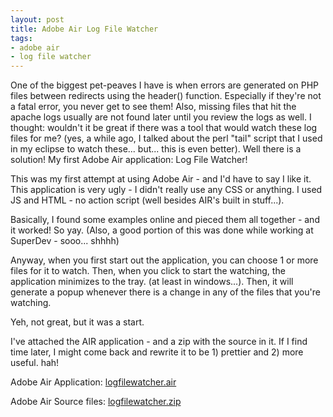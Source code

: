 ```yaml
---
layout: post
title: Adobe Air Log File Watcher
tags:
- adobe air
- log file watcher
---
```

One of the biggest pet-peaves I have is when errors are generated on PHP files between redirects using the header() function.  Especially if they're not a fatal error, you never get to see them!  Also, missing files that hit the apache logs usually are not found later until you review the logs as well.  I thought: wouldn't it be great if there was a tool that would watch these log files for me?  (yes, a while ago, I talked about the perl "tail" script that I used in my eclipse to watch these... but... this is even better).  Well there is a solution!  My first Adobe Air application: Log File Watcher!

This was my first attempt at using Adobe Air - and I'd have to say I like it.  This application is very ugly - I didn't really use any CSS or anything.  I used JS and HTML - no action script (well besides AIR's built in stuff...).

Basically, I found some examples online and pieced them all together - and it worked!  So yay. (Also, a good portion of this was done while working at SuperDev - sooo... shhhh)

Anyway, when you first start out the application, you can choose 1 or more files for it to watch.  Then, when you click to start the watching, the application minimizes to the tray. (at least in windows...).  Then, it will generate a popup whenever there is a change in any of the files that you're watching.

Yeh, not great, but it was a start.

I've attached the AIR application - and a zip with the source in it.  If I find time later, I might come back and rewrite it to be 1) prettier and 2) more useful. hah!

Adobe Air Application: [logfilewatcher.air](/uploads/2008/logfilewatcher.air)

Adobe Air Source files: [logfilewatcher.zip](/uploads/2008/logfilewatcher.zip)
